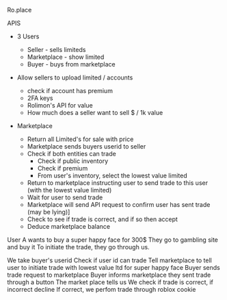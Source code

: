 Ro.place

APIS

- 3 Users
	- Seller - sells limiteds
	- Marketplace - show limited
	- Buyer - buys from marketplace

- Allow sellers to upload limited / accounts
	- check if account has premium
	- 2FA keys
	- Rolimon's API for value
	- How much does a seller want to sell $ / 1k value
- Marketplace
	- Return all Limited's for sale with price
	- Marketplace sends buyers userid to seller
	- Check if both entities can trade
		- Check if public inventory
		- Check if premium
		- From user's inventory, select the lowest value limited
	- Return to marketplace instructing user to send trade to this user (with the lowest value limited) 
	- Wait for user to send trade
	- Marketplace will send API request to confirm user has sent trade (may be lying)]
	- Check to see if trade is correct, and if so then accept
	- Deduce marketplace balance




User A wants to buy a super happy face for 300$
They go to gambling site and buy it
To initiate the trade, they go through us.

We take buyer's userid
Check if user id can trade
Tell marketplace to tell user to initiate trade with lowest value ltd for super happy face
Buyer sends trade request to marketplace
Buyer informs marketplace they sent trade through a button
The market place tells us
We check if trade is correct, if incorrect decline
If correct, we perfom trade through roblox cookie

